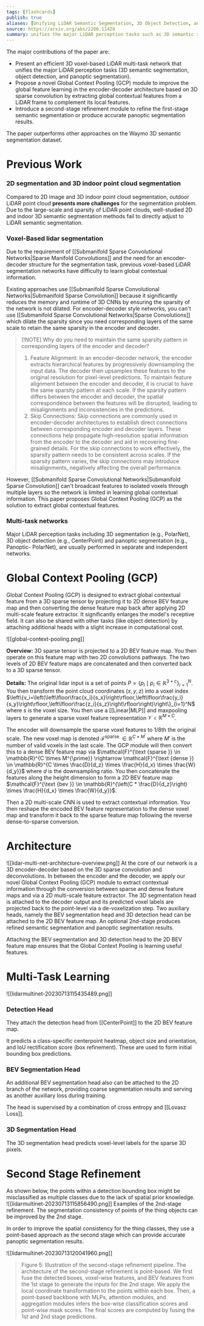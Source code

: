 ```yaml
---
tags: [flashcards]
publish: true
aliases: [Unifying LiDAR Semantic Segmentation, 3D Object Detection, and Panoptic Segmentation in a Single Multi-task Network]
source: https://arxiv.org/abs/2206.11428
summary: unifies the major LiDAR perception tasks such as 3D semantic segmentation, object detection, and panoptic segmentation in a single framework. Proposes a new Global Context Pooling (GCP) module.
---
```


The major contributions of the paper are:
- Present an efficient 3D voxel-based LiDAR multi-task network that unifies the major LiDAR perception tasks (3D semantic segmentation, object detection, and panoptic segmentation).
- Propose a novel Global Context Pooling (GCP) module to improve the global feature learning in the encoder-decoder architecture based on 3D sparse convolution by extracting global contextual features from a LiDAR frame to complement its local features.
- Introduce a second-stage refinement module to refine the first-stage semantic segmentation or produce accurate panoptic segmentation results.

The paper outperforms other approaches on the Waymo 3D semantic segmentation dataset.

# Previous Work
### 2D segmentation and 3D indoor point cloud segmentation
Compared to 2D image and 3D indoor point cloud segmentation, outdoor LiDAR point cloud **presents more challenges** for the segmentation problem. Due to the large-scale and sparsity of LiDAR point clouds, well-studied 2D and indoor 3D semantic segmentation methods fail to directly adjust to LiDAR semantic segmentation.

### Voxel-Based lidar segmentation
Due to the requirement of [[Submanifold Sparse Convolutional Networks|Sparse Manifold Convolutions]] and the need for an encoder-decoder structure for the segmentation task, previous voxel-based LiDAR segmentation networks have difficulty to learn global contextual information.

Existing approaches use [[Submanifold Sparse Convolutional Networks|Submanifold Sparse Convolution]] because it significantly reduces the memory and runtime of 3D CNNs by ensuring the sparsity of the network is not dilated. For encoder-decoder style networks, you can't use [[Submanifold Sparse Convolutional Networks|Sparse Convolutions]] which dilate the sparsity since you need corresponding layers of the same scale to retain the same sparsity in the encoder and decoder.

> [!NOTE] Why do you need to maintain the same sparsity pattern in corresponding layers of the encoder and decoder?
> 1. Feature Alignment: In an encoder-decoder network, the encoder extracts hierarchical features by progressively downsampling the input data. The decoder then upsamples these features to the original resolution for pixel-level predictions. To maintain feature alignment between the encoder and decoder, it is crucial to have the same sparsity pattern at each scale. If the sparsity pattern differs between the encoder and decoder, the spatial correspondence between the features will be disrupted, leading to misalignments and inconsistencies in the predictions.
> 2. Skip Connections: Skip connections are commonly used in encoder-decoder architectures to establish direct connections between corresponding encoder and decoder layers. These connections help propagate high-resolution spatial information from the encoder to the decoder and aid in recovering fine-grained details. For the skip connections to work effectively, the sparsity pattern needs to be consistent across scales. If the sparsity pattern varies, the skip connections may introduce misalignments, negatively affecting the overall performance.

However, [[Submanifold Sparse Convolutional Networks|Submanifold Sparse Convolution]] can't broadcast features to isolated voxels through multiple layers so the network is limited in learning global contextual information. This paper proposes Global Context Pooling (GCP) as the solution to extract global contextual features.

### Multi-task networks
Major LiDAR perception tasks including 3D segmentation (e.g., PolarNet), 3D object detection (e.g., CenterPoint) and panoptic segmentation (e.g., Panoptic- PolarNet), are usually performed in separate and independent networks.

# Global Context Pooling (GCP)
Global Context Pooling (GCP) is designed to extract global contextual feature from a 3D sparse tensor by projecting it to 2D dense BEV feature map and then converting the dense feature map back after applying 2D multi-scale feature extractor. It significantly enlarges the model's receptive field. It can also be shared with other tasks (like object detection) by attaching additional heads with a slight increase in computational cost.

![[global-context-pooling.png]]

**Overview:**
3D sparse tensor is projected to a 2D BEV feature map. You then operate on this feature map with two 2D convolutions pathways. The two levels of 2D BEV feature maps are concatenated and then converted back to a 3D sparse tensor.

**Details:**
The original lidar input is a set of points $P=\left\{p_i \mid p_i \in \mathbb{R}^{3+c}\right\}_{i=1}^N$. You then transform the point cloud coordinates $(x, y, z)$ into a voxel index $\left\{v_i=\left(\left\lfloor\frac{x_i}{s_x}\right\rfloor,\left\lfloor\frac{y_i}{s_y}\right\rfloor,\left\lfloor\frac{z_i}{s_z}\right\rfloor\right)\right\}_{i=1}^N$ where $s$ is the voxel size. You then use a [[Linear|MLP]] and maxpooling layers to generate a sparse voxel feature representation $\mathcal{V} \in \mathbb{R}^{M \times C}$. 

The encoder will downsample the sparse voxel features to 1/8th the original scale. The new voxel map is denoted $\mathcal{F}^{\text {sparse }} \in \mathbb{R}^{C \times M^{\prime}}$ where $M'$ is the number of valid voxels in the last scale. The GCP module will then convert this to a dense BEV feature map via $\mathcal{F}^{\text {sparse }} \in \mathbb{R}^{C \times M^{\prime}} \rightarrow \mathcal{F}^{\text {dense }} \in \mathbb{R}^{C \times \frac{D}{d_z} \times \frac{H}{d_x} \times \frac{W}{d_y}}$ where $d$ is the downsampling ratio. You then concatenate the features along the height dimension to form a 2D BEV feature map $\mathcal{F}^{\text {bev }} \in \mathbb{R}^{\left(C * \frac{D}{d_z}\right) \times \frac{H}{d_x} \times \frac{W}{d_y}}$. 

Then a 2D multi-scale CNN is used to extract contextual information. You then reshape the encoded BEV feature representation to the dense voxel map and transform it back to the sparse feature map following the reverse dense-to-sparse conversion.

# Architecture
![[lidar-multi-net-architecture-overview.png]]
At the core of our network is a 3D encoder-decoder based on the 3D sparse convolution and deconvolutions. In between the encoder and the decoder, we apply our novel Global Context Pooling (GCP) module to extract contextual information through the conversion between sparse and dense feature maps and via a 2D multi-scale feature extractor. The 3D segmentation head is attached to the decoder output and its predicted voxel labels are projected back to the point-level via a de-voxelization step. Two auxiliary heads, namely the BEV segmentation head and 3D detection head can be attached to the 2D BEV feature map. An optional 2nd-stage produces refined semantic segmentation and panoptic segmentation results.

Attaching the BEV segmentation and 3D detection head to the 2D BEV feature map ensures that the Global Context Pooling is learning useful features.

# Multi-Task Learning
![[lidarmultinet-20230713115435489.png]]

### Detection Head
They attach the detection head from [[CenterPoint]] to the 2D BEV feature map.

It predicts a class-specific centerpoint heatmap, object size and orientation, and IoU rectification score (box refinement). These are used to form initial bounding box predictions.

### BEV Segmentation Head
An additional BEV segmentation head also can be attached to the 2D branch of the network, providing coarse segmentation results and serving as another auxiliary loss during training.

The head is supervised by a combination of cross entropy and [[Lovasz Loss]].

### 3D Segmentation Head
The 3D segmentation head predicts voxel-level labels for the sparse 3D pixels.

# Second Stage Refinement
As shown below, the points within a detection bounding box might be misclassified as multiple classes due to the lack of spatial prior knowledge.
![[lidarmultinet-20230713115856490.png]]
Examples of the 2nd-stage refinement. The segmentation consistency of points of the thing objects can be improved by the 2nd stage.

In order to improve the spatial consistency for the thing classes, they use a point-based approach as the second stage which can provide accurate panoptic segmentation results.

![[lidarmultinet-20230713120041960.png]]
> Figure 5: Illustration of the second-stage refinement pipeline. The architecture of the second-stage refinement is point-based. We first fuse the detected boxes, voxel-wise features, and BEV features from the 1st stage to generate the inputs for the 2nd stage. We apply the local coordinate transformation to the points within each box. Then, a point-based backbone with MLPs, attention modules, and aggregation modules infers the box-wise classification scores and point-wise mask scores. The final scores are computed by fusing the 1st and 2nd stage predictions.

